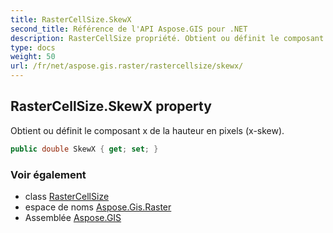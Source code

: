 ```yaml
---
title: RasterCellSize.SkewX
second_title: Référence de l'API Aspose.GIS pour .NET
description: RasterCellSize propriété. Obtient ou définit le composant x de la hauteur en pixels xskew.
type: docs
weight: 50
url: /fr/net/aspose.gis.raster/rastercellsize/skewx/
---
```

## RasterCellSize.SkewX property

Obtient ou définit le composant x de la hauteur en pixels (x-skew).

```csharp
public double SkewX { get; set; }
```

### Voir également

* class [RasterCellSize](../)
* espace de noms [Aspose.Gis.Raster](../../rastercellsize/)
* Assemblée [Aspose.GIS](../../../)


